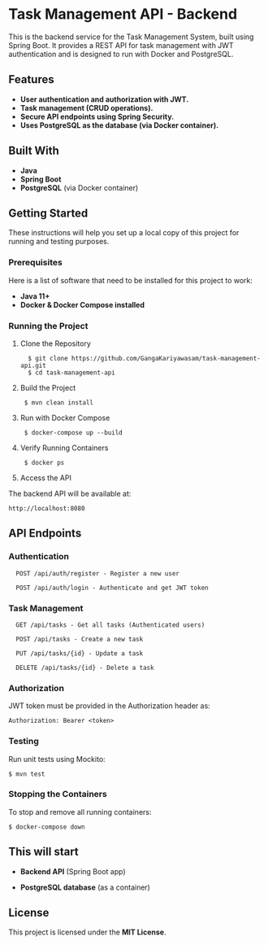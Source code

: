 # Task Management API - Backend

This is the backend service for the Task Management System, built using Spring Boot. It provides a REST API for task management with JWT authentication and is designed to run with Docker and PostgreSQL.

## Features

- **User authentication and authorization with JWT.**
- **Task management (CRUD operations).**
- **Secure API endpoints using Spring Security.**
- **Uses PostgreSQL as the database (via Docker container).**

## Built With

- **Java**
- **Spring Boot**
- **PostgreSQL** (via Docker container)

## Getting Started
These instructions will help you set up a local copy of this project for running and testing purposes.

### Prerequisites

Here is a list of software that need to be installed for this project to work:

- **Java 11+**
- **Docker & Docker Compose installed**

### Running the Project

1. Clone the Repository

         $ git clone https://github.com/GangaKariyawasam/task-management-api.git
         $ cd task-management-api

2. Build the Project

        $ mvn clean install

3. Run with Docker Compose

        $ docker-compose up --build

4. Verify Running Containers

        $ docker ps

5. Access the API

The backend API will be available at:

    http://localhost:8080

## API Endpoints

### Authentication

      POST /api/auth/register - Register a new user

      POST /api/auth/login - Authenticate and get JWT token

### Task Management

      GET /api/tasks - Get all tasks (Authenticated users)

      POST /api/tasks - Create a new task

      PUT /api/tasks/{id} - Update a task

      DELETE /api/tasks/{id} - Delete a task

### Authorization

JWT token must be provided in the Authorization header as:

    Authorization: Bearer <token>

### Testing

Run unit tests using Mockito:

    $ mvn test

### Stopping the Containers

To stop and remove all running containers:

    $ docker-compose down

## This will start

- **Backend API** (Spring Boot app)

- **PostgreSQL database** (as a container)

## License

This project is licensed under the **MIT License**.